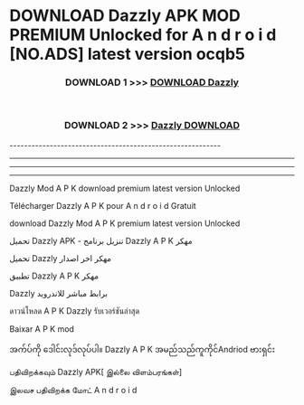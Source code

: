 # DOWNLOAD Dazzly  APK MOD PREMIUM Unlocked for A n d r o i d [NO.ADS] latest version ocqb5 



<div align="center">

<h3>DOWNLOAD 1 >>> <a href="https://getmod2.web.app/?judul=Dazzly ">DOWNLOAD Dazzly </a></h3><br>

<h3>DOWNLOAD 2 >>> <a href="https://getmod2.web.app/?judul=Dazzly ">Dazzly  DOWNLOAD </a></h3>

</div>
----------------------------------------------------------

----------------------------------------------------------

----------------------------------------------------------

----------------------------------------------------------

Dazzly  Mod A P K download premium latest version Unlocked

Télécharger Dazzly  A P K pour A n d r o i d Gratuit

download Dazzly  Mod A P K premium latest version Unlocked

تحميل Dazzly  APK - تنزيل برنامج Dazzly  A P K مهكر

تحميل Dazzly  مهكر اخر اصدار

تطبيق Dazzly  A P K مهكر

Dazzly  برابط مباشر للاندرويد

ดาวน์โหลด A P K Dazzly  รับเวอร์ชันล่าสุด

Baixar A P K mod

အက်ပ်ကို ဒေါင်းလုဒ်လုပ်ပါ။ Dazzly  A P K အမည်သည်ကူကိုင်Andriod ဗားရှင်း

பதிவிறக்கவும் Dazzly  APK[ இல்லை விளம்பரங்கள்] 
 
இலவச பதிவிறக்க மோட் A n d r o i d



